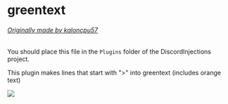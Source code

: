 # greentext
###### [Originally made by kaloncpu57](https://github.com/kaloncpu57/discord-plugins#greentext-plugin)

You should place this file in the `Plugins` folder of the DiscordInjections project.

This plugin makes lines that start with ">" into greentext (includes orange text)

![](https://i-need.discord.cards/61ff49.png)
